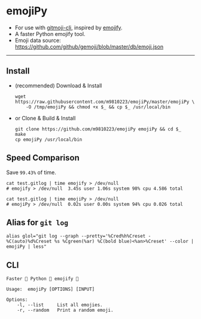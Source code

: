 # emojiPy

- For use with [gitmoji-cli](https://github.com/carloscuesta/gitmoji-cli), inspired by [emojify](https://github.com/mrowa44/emojify).
- A faster Python emojify tool.
- Emoji data source: https://github.com/github/gemoji/blob/master/db/emoji.json

---

## Install

- (recommended) Download & Install
  ```shell
  wget https://raw.githubusercontent.com/m9810223/emojiPy/master/emojiPy \
      -O /tmp/emojiPy && chmod +x $_ && cp $_ /usr/local/bin
  ```
- or Clone & Build & Install
  ```shell
  git clone https://github.com/m9810223/emojiPy emojiPy && cd $_
  make
  cp emojiPy /usr/local/bin
  ```

## Speed Comparison

Save `99.43%` of time.

```shell
cat test.gitlog | time emojify > /dev/null
# emojify > /dev/null  3.45s user 1.06s system 98% cpu 4.586 total

cat test.gitlog | time emojiPy > /dev/null
# emojiPy > /dev/null  0.02s user 0.00s system 94% cpu 0.026 total
```

## Alias for `git log`

```shell
alias glol="git log --graph --pretty='%Cred%h%Creset -%C(auto)%d%Creset %s %Cgreen(%ar) %C(bold blue)<%an>%Creset' --color | emojiPy | less"
```

## CLI

```shell
Faster 🚀 Python 🐍 emojify 🤗

Usage:  emojiPy [OPTIONS] [INPUT]

Options:
    -l, --list     List all emojies.
    -r, --random   Print a random emoji.
```
